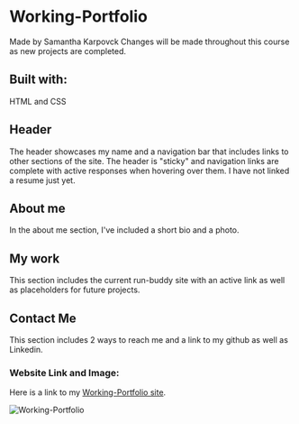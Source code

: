 # Working-Portfolio
Made by Samantha Karpovck 
Changes will be made throughout this course as new projects are completed. 

## Built with: 

HTML and CSS 

## Header
The header showcases my name and a navigation bar that includes links to other sections of the site. The header is "sticky" and navigation links are complete with active responses when hovering over them. I have not linked a resume just yet. 

## About me
In the about me section, I've included a short bio and a photo. 

## My work
This section includes the current run-buddy site with an active link as well as placeholders for future projects. 

## Contact Me
This section includes 2 ways to reach me and a link to my github as well as Linkedin. 


### Website Link and Image: 

Here is a link to my [Working-Portfolio site](https://samkarp700.github.io/Working-Portfolio/).

![Working-Portfolio](./assets/images/samkarp700.github.io_Working-Portfolio_.png)
